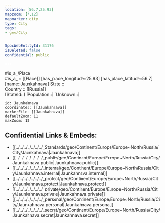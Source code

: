 ```yaml
---
location: [56.7,25.93] 
mapzoom: [7,12] 
mapmarker: city 
type: City
tags:
- geo/City


SpocWebEntityId: 31176
isDeleted: false
confidential: public

---
```

#is_a_/Place  
#is_a_ :: [[Place]] 
[has_place_longitude::25.93] 
[has_place_latitude::56.7] 
[name::Jaunkahnava] 
State ::  
Country :: [[Russia]]  
[StateId::] 
[Population::] 
[Unknown::] 


```leaflet
id: Jaunkahnava
coordinates: [[Jaunkahnava]] 
markerFile: [[Jaunkahnava]] 
defaultZoom: 11 
maxZoom: 18
```


## Confidential Links & Embeds: 
- [[../../../../../../../_Standards/geo/Continent/Europe/Europe~North/Russia/City/Jaunkahnava|Jaunkahnava]] 
- [[../../../../../../../_public/geo/Continent/Europe/Europe~North/Russia/City/Jaunkahnava.public|Jaunkahnava.public]] 
- [[../../../../../../../_internal/geo/Continent/Europe/Europe~North/Russia/City/Jaunkahnava.internal|Jaunkahnava.internal]] 
- [[../../../../../../../_protect/geo/Continent/Europe/Europe~North/Russia/City/Jaunkahnava.protect|Jaunkahnava.protect]] 
- [[../../../../../../../_private/geo/Continent/Europe/Europe~North/Russia/City/Jaunkahnava.private|Jaunkahnava.private]] 
- [[../../../../../../../_personal/geo/Continent/Europe/Europe~North/Russia/City/Jaunkahnava.personal|Jaunkahnava.personal]] 
- [[../../../../../../../_secret/geo/Continent/Europe/Europe~North/Russia/City/Jaunkahnava.secret|Jaunkahnava.secret]] 
